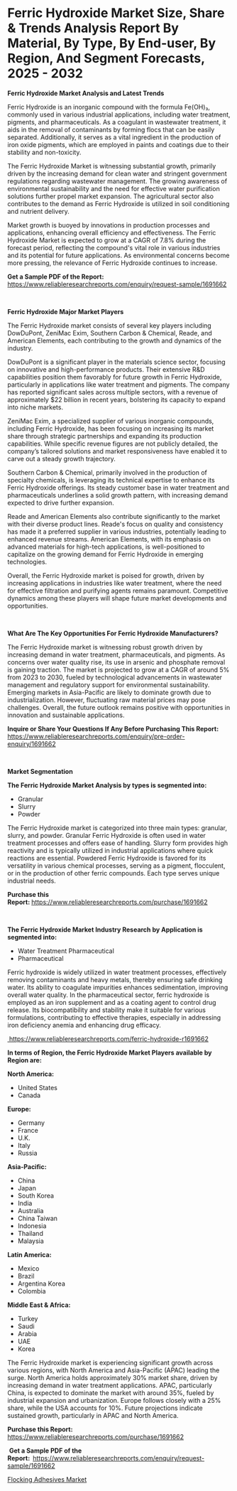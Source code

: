 <p><h1>Ferric Hydroxide Market Size, Share & Trends Analysis Report By Material, By Type, By End-user, By Region, And Segment Forecasts, 2025 - 2032</h1></p><p><strong>Ferric Hydroxide Market Analysis and Latest Trends</strong></p>
<p><p>Ferric Hydroxide is an inorganic compound with the formula Fe(OH)₃, commonly used in various industrial applications, including water treatment, pigments, and pharmaceuticals. As a coagulant in wastewater treatment, it aids in the removal of contaminants by forming flocs that can be easily separated. Additionally, it serves as a vital ingredient in the production of iron oxide pigments, which are employed in paints and coatings due to their stability and non-toxicity.</p><p>The Ferric Hydroxide Market is witnessing substantial growth, primarily driven by the increasing demand for clean water and stringent government regulations regarding wastewater management. The growing awareness of environmental sustainability and the need for effective water purification solutions further propel market expansion. The agricultural sector also contributes to the demand as Ferric Hydroxide is utilized in soil conditioning and nutrient delivery.</p><p>Market growth is buoyed by innovations in production processes and applications, enhancing overall efficiency and effectiveness. The Ferric Hydroxide Market is expected to grow at a CAGR of 7.8% during the forecast period, reflecting the compound's vital role in various industries and its potential for future applications. As environmental concerns become more pressing, the relevance of Ferric Hydroxide continues to increase.</p></p>
<p><strong>Get a Sample PDF of the Report:&nbsp;</strong> <a href="https://www.reliableresearchreports.com/enquiry/request-sample/1691662?utm_campaign=3020&utm_medium=2&utm_source=Github&utm_content=ia&utm_term=31032025&utm_id=ferric-hydroxide">https://www.reliableresearchreports.com/enquiry/request-sample/1691662</a></p>
<p>&nbsp;</p>
<p><strong>Ferric Hydroxide Major Market Players</strong></p>
<p><p>The Ferric Hydroxide market consists of several key players including DowDuPont, ZeniMac Exim, Southern Carbon & Chemical, Reade, and American Elements, each contributing to the growth and dynamics of the industry.</p><p>DowDuPont is a significant player in the materials science sector, focusing on innovative and high-performance products. Their extensive R&D capabilities position them favorably for future growth in Ferric Hydroxide, particularly in applications like water treatment and pigments. The company has reported significant sales across multiple sectors, with a revenue of approximately $22 billion in recent years, bolstering its capacity to expand into niche markets.</p><p>ZeniMac Exim, a specialized supplier of various inorganic compounds, including Ferric Hydroxide, has been focusing on increasing its market share through strategic partnerships and expanding its production capabilities. While specific revenue figures are not publicly detailed, the company’s tailored solutions and market responsiveness have enabled it to carve out a steady growth trajectory.</p><p>Southern Carbon & Chemical, primarily involved in the production of specialty chemicals, is leveraging its technical expertise to enhance its Ferric Hydroxide offerings. Its steady customer base in water treatment and pharmaceuticals underlines a solid growth pattern, with increasing demand expected to drive further expansion.</p><p>Reade and American Elements also contribute significantly to the market with their diverse product lines. Reade's focus on quality and consistency has made it a preferred supplier in various industries, potentially leading to enhanced revenue streams. American Elements, with its emphasis on advanced materials for high-tech applications, is well-positioned to capitalize on the growing demand for Ferric Hydroxide in emerging technologies.</p><p>Overall, the Ferric Hydroxide market is poised for growth, driven by increasing applications in industries like water treatment, where the need for effective filtration and purifying agents remains paramount. Competitive dynamics among these players will shape future market developments and opportunities.</p></p>
<p>&nbsp;</p>
<p><strong>What Are The Key Opportunities For Ferric Hydroxide Manufacturers?</strong></p>
<p><p>The Ferric Hydroxide market is witnessing robust growth driven by increasing demand in water treatment, pharmaceuticals, and pigments. As concerns over water quality rise, its use in arsenic and phosphate removal is gaining traction. The market is projected to grow at a CAGR of around 5% from 2023 to 2030, fueled by technological advancements in wastewater management and regulatory support for environmental sustainability. Emerging markets in Asia-Pacific are likely to dominate growth due to industrialization. However, fluctuating raw material prices may pose challenges. Overall, the future outlook remains positive with opportunities in innovation and sustainable applications.</p></p>
<p><strong>Inquire or Share Your Questions If Any Before Purchasing This Report:</strong> <a href="https://www.reliableresearchreports.com/enquiry/pre-order-enquiry/1691662?utm_campaign=3020&utm_medium=2&utm_source=Github&utm_content=ia&utm_term=31032025&utm_id=ferric-hydroxide">https://www.reliableresearchreports.com/enquiry/pre-order-enquiry/1691662</a></p>
<p>&nbsp;</p>
<p><strong>Market Segmentation</strong></p>
<p><strong>The Ferric Hydroxide Market Analysis by types is segmented into:</strong></p>
<p><ul><li>Granular</li><li>Slurry</li><li>Powder</li></ul></p>
<p><p>The Ferric Hydroxide market is categorized into three main types: granular, slurry, and powder. Granular Ferric Hydroxide is often used in water treatment processes and offers ease of handling. Slurry form provides high reactivity and is typically utilized in industrial applications where quick reactions are essential. Powdered Ferric Hydroxide is favored for its versatility in various chemical processes, serving as a pigment, flocculent, or in the production of other ferric compounds. Each type serves unique industrial needs.</p></p>
<p><strong>Purchase this Report:&nbsp;</strong><a href="https://www.reliableresearchreports.com/purchase/1691662?utm_campaign=3020&utm_medium=2&utm_source=Github&utm_content=ia&utm_term=31032025&utm_id=ferric-hydroxide">https://www.reliableresearchreports.com/purchase/1691662</a></p>
<p>&nbsp;</p>
<p><strong>The Ferric Hydroxide Market Industry Research by Application is segmented into:</strong></p>
<p><ul><li>Water Treatment Pharmaceutical</li><li>Pharmaceutical</li></ul></p>
<p><p>Ferric hydroxide is widely utilized in water treatment processes, effectively removing contaminants and heavy metals, thereby ensuring safe drinking water. Its ability to coagulate impurities enhances sedimentation, improving overall water quality. In the pharmaceutical sector, ferric hydroxide is employed as an iron supplement and as a coating agent to control drug release. Its biocompatibility and stability make it suitable for various formulations, contributing to effective therapies, especially in addressing iron deficiency anemia and enhancing drug efficacy.</p></p>
<p><a href="https://www.reliableresearchreports.com/ferric-hydroxide-r1691662?utm_campaign=3020&utm_medium=2&utm_source=Github&utm_content=ia&utm_term=31032025&utm_id=ferric-hydroxide">&nbsp;https://www.reliableresearchreports.com/ferric-hydroxide-r1691662</a></p>
<p><strong>In terms of Region, the Ferric Hydroxide Market Players available by Region are:</strong></p>
<p>
    <p> <strong> North America: </strong>
        <ul>
            <li>United States</li>
            <li>Canada</li>
        </ul>
        </p> 
    <p> <strong> Europe: </strong>
        <ul>
            <li>Germany</li>
            <li>France</li>
            <li>U.K.</li>
            <li>Italy</li>
            <li>Russia</li>
        </ul>
        </p> 
    <p> <strong> Asia-Pacific: </strong>
        <ul>
            <li>China</li>
            <li>Japan</li>
            <li>South Korea</li>
            <li>India</li>
            <li>Australia</li>
            <li>China Taiwan</li>
            <li>Indonesia</li>
            <li>Thailand</li>
            <li>Malaysia</li>
        </ul>
        </p> 
    <p> <strong> Latin America: </strong>
        <ul>
            <li>Mexico</li>
            <li>Brazil</li>
            <li>Argentina Korea</li>
            <li>Colombia</li>
        </ul>
        </p> 
    <p> <strong> Middle East & Africa: </strong>
        <ul>
            <li>Turkey</li>
            <li>Saudi</li>
            <li>Arabia</li>
            <li>UAE</li>
            <li>Korea</li>
        </ul>
    </p>
    </p>
<p><p>The Ferric Hydroxide market is experiencing significant growth across various regions, with North America and Asia-Pacific (APAC) leading the surge. North America holds approximately 30% market share, driven by increasing demand in water treatment applications. APAC, particularly China, is expected to dominate the market with around 35%, fueled by industrial expansion and urbanization. Europe follows closely with a 25% share, while the USA accounts for 10%. Future projections indicate sustained growth, particularly in APAC and North America.</p></p>
<p><strong>Purchase this Report: </strong><a href="https://www.reliableresearchreports.com/purchase/1691662?utm_campaign=3020&utm_medium=2&utm_source=Github&utm_content=ia&utm_term=31032025&utm_id=ferric-hydroxide">https://www.reliableresearchreports.com/purchase/1691662</a></p>
<p>&nbsp;<strong>Get a Sample PDF of the Report:&nbsp;&nbsp;</strong><a href="https://www.reliableresearchreports.com/enquiry/request-sample/1691662?utm_campaign=3020&utm_medium=2&utm_source=Github&utm_content=ia&utm_term=31032025&utm_id=ferric-hydroxide">https://www.reliableresearchreports.com/enquiry/request-sample/1691662</a></p>
<p><strong></strong></p>
<p><p><a href="https://github.com/hannajuana198484/Market-Research-Report-List-1/blob/main/flocking-adhesives-market.md?utm_campaign=3020&utm_medium=2&utm_source=Github&utm_content=ia&utm_term=31032025&utm_id=ferric-hydroxide">Flocking Adhesives Market</a></p></p>